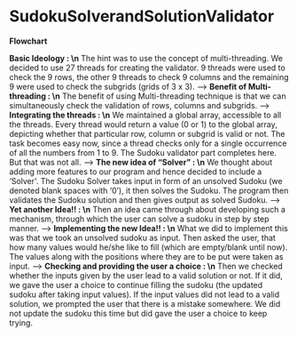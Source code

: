 # SudokuSolverandSolutionValidator

**Flowchart**

   **Basic Ideology : \n**
The hint was to use the concept of multi-threading. We decided to use 27 threads for creating the validator. 9 threads were used to check the 9 rows, the other 9 threads to check 9 columns and the remaining 9 were used to check the subgrids (grids of 3 x 3).
                                                -->
**Benefit of Multi-threading : \n**
The benefit of using Multi-threading technique is that we can simultaneously check the validation of rows, columns and subgrids.
                                                -->
**Integrating the threads : \n**
We maintained a global array, accessible to all the threads. Every thread would return a value (0 or 1) to the global array, depicting whether that particular row, column or subgrid is valid or not. The task becomes easy now, since a thread checks only for a single occurrence of all the numbers from 1 to 9.
The Sudoku validator part completes here. But that was not all.
                                                -->
**The new idea of “Solver” : \n**
We thought about adding more features to our program and hence decided to include a ‘Solver'. The Sudoku Solver takes input in form of an unsolved Sudoku 
(we denoted blank spaces with ‘0’), it then solves the Sudoku. The program then validates the Sudoku solution and then gives output as solved Sudoku.
                                                -->
**Yet another Idea!! : \n**
Then an idea came through about developing such a mechanism, through which the user can solve a sudoku in step by step manner.
                                                -->
**Implementing the new Idea!! : \n**
What we did to implement this was that we took an unsolved sudoku as input. Then asked the user, that how many values would he/she like to fill 
(which are empty/blank until now). The values along with the positions where they are to be put were taken as input.
                                                -->
**Checking and providing the user a choice : \n**
Then we checked whether the inputs given by the user lead to a valid solution or not. If it did, we gave the user a choice to continue filling the sudoku 
(the updated sudoku after taking input values). If the input values did not lead to a valid solution, we prompted the user that there is a mistake somewhere. We did not update the sudoku this time but did gave the user a choice to keep trying.
